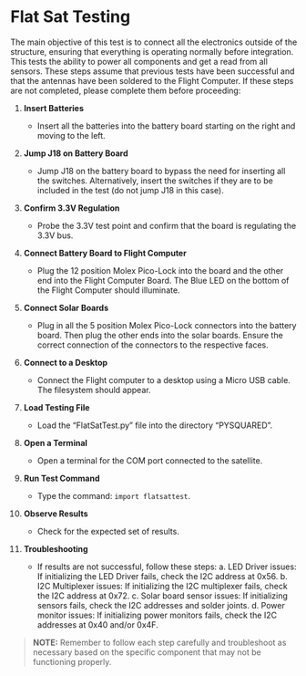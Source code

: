 # Flat Sat Testing

The main objective of this test is to connect all the electronics outside of the structure, ensuring that everything is operating normally before integration. This tests the ability to power all components and get a read from all sensors. These steps assume that previous tests have been successful and that the antennas have been soldered to the Flight Computer. If these steps are not completed, please complete them before proceeding:

1. **Insert Batteries**
    - Insert all the batteries into the battery board starting on the right and moving to the left.

2. **Jump J18 on Battery Board**
    - Jump J18 on the battery board to bypass the need for inserting all the switches. Alternatively, insert the switches if they are to be included in the test (do not jump J18 in this case).

3. **Confirm 3.3V Regulation**
    - Probe the 3.3V test point and confirm that the board is regulating the 3.3V bus.

4. **Connect Battery Board to Flight Computer**
    - Plug the 12 position Molex Pico-Lock into the board and the other end into the Flight Computer Board. The Blue LED on the bottom of the Flight Computer should illuminate.

5. **Connect Solar Boards**
    - Plug in all the 5 position Molex Pico-Lock connectors into the battery board. Then plug the other ends into the solar boards. Ensure the correct connection of the connectors to the respective faces.

6. **Connect to a Desktop**
    - Connect the Flight computer to a desktop using a Micro USB cable. The filesystem should appear.

7. **Load Testing File**
    - Load the “FlatSatTest.py” file into the directory “PYSQUARED”.

8. **Open a Terminal**
    - Open a terminal for the COM port connected to the satellite.

9. **Run Test Command**
    - Type the command: `import flatsattest`.

10. **Observe Results**
    - Check for the expected set of results.

11. **Troubleshooting**
    - If results are not successful, follow these steps:
        a. LED Driver issues: If initializing the LED Driver fails, check the I2C address at 0x56.
        b. I2C Multiplexer issues: If initializing the I2C multiplexer fails, check the I2C address at 0x72.
        c. Solar board sensor issues: If initializing sensors fails, check the I2C addresses and solder joints.
        d. Power monitor issues: If initializing power monitors fails, check the I2C addresses at 0x40 and/or 0x4F.

> **NOTE:** Remember to follow each step carefully and troubleshoot as necessary based on the specific component that may not be functioning properly.
